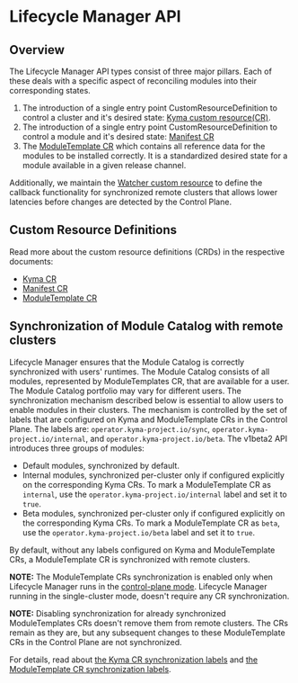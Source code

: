 # Lifecycle Manager API

## Overview

The Lifecycle Manager API types consist of three major pillars. Each of these deals with a specific aspect of reconciling modules into their corresponding states.

1. The introduction of a single entry point CustomResourceDefinition to control a cluster and it's desired state: [Kyma custom resource(CR)](../../../api/v1beta2/kyma_types.go).
2. The introduction of a single entry point CustomResourceDefinition to control a module and it's desired state: [Manifest CR](../../../api/v1beta2/manifest_types.go)
3. The [ModuleTemplate CR](../../../api/v1beta2/moduletemplate_types.go) which contains all reference data for the modules to be installed correctly. It is a standardized desired state for a module available in a given release channel.

Additionally, we maintain the [Watcher custom resource](../../../api/v1beta2/watcher_types.go) to define the callback functionality for synchronized remote clusters that allows lower latencies before changes are detected by the Control Plane.

## Custom Resource Definitions

Read more about the custom resource definitions (CRDs) in the respective documents:

- [Kyma CR](kyma-cr.md)
- [Manifest CR](manifest-cr.md)
- [ModuleTemplate CR](moduleTemplate-cr.md)

## Synchronization of Module Catalog with remote clusters

Lifecycle Manager ensures that the Module Catalog is correctly synchronized with users' runtimes.
The Module Catalog consists of all modules, represented by ModuleTemplates CR, that are available for a user. The Module Catalog portfolio may vary for different users.
The synchronization mechanism described below is essential to allow users to enable modules in their clusters.
The mechanism is controlled by the set of labels that are configured on Kyma and ModuleTemplate CRs in the Control Plane. The labels are: `operator.kyma-project.io/sync`, `operator.kyma-project.io/internal`, and `operator.kyma-project.io/beta`.
The v1beta2 API introduces three groups of modules:

- Default modules, synchronized by default.
- Internal modules, synchronized per-cluster only if configured explicitly on the corresponding Kyma CRs. To mark a ModuleTemplate CR as `internal`, use the `operator.kyma-project.io/internal` label and set it to `true`.
- Beta modules, synchronized per-cluster only if configured explicitly on the corresponding Kyma CRs. To mark a ModuleTemplate CR as `beta`, use the `operator.kyma-project.io/beta` label and set it to `true`.

By default, without any labels configured on Kyma and ModuleTemplate CRs, a ModuleTemplate CR is synchronized with remote clusters.

**NOTE:** The ModuleTemplate CRs synchronization is enabled only when Lifecycle Manager runs in the [control-plane mode](../../technical-reference/running-modes). Lifecycle Manager running in the single-cluster mode, doesn't require any CR synchronization.

**NOTE:** Disabling synchronization for already synchronized ModuleTemplates CRs doesn't remove them from remote clusters. The CRs remain as they are, but any subsequent changes to these ModuleTemplate CRs in the Control Plane are not synchronized.

For details, read about [the Kyma CR synchronization labels](../api/kyma-cr.md#operatorkyma-projectio-labels) and [the ModuleTemplate CR synchronization labels](../api/moduleTemplate-cr.md#operatorkyma-projectio-labels).
